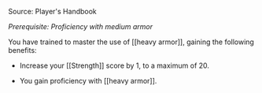 Source: Player's Handbook

_Prerequisite: Proficiency with medium armor_

You have trained to master the use of [[heavy armor]], gaining the following benefits:

- Increase your [[Strength]] score by 1, to a maximum of 20.

- You gain proficiency with [[heavy armor]].